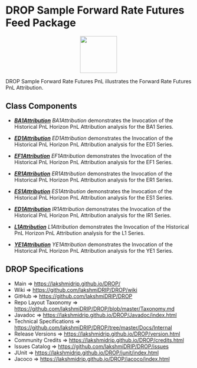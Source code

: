 # DROP Sample Forward Rate Futures Feed Package

<p align="center"><img src="https://github.com/lakshmiDRIP/DROP/blob/master/DRIP_Logo.gif?raw=true" width="100"></p>

DROP Sample Forward Rate Futures PnL illustrates the Forward Rate Futures PnL Attribution.


## Class Components

 * [***BA1Attribution***](https://github.com/lakshmiDRIP/DROP/tree/master/src/main/java/org/drip/sample/forwardratefuturespnl/BA1Attribution.java)
 <i>BA1Attribution</i> demonstrates the Invocation of the Historical PnL Horizon PnL Attribution analysis for
 the BA1 Series.

 * [***ED1Attribution***](https://github.com/lakshmiDRIP/DROP/tree/master/src/main/java/org/drip/sample/forwardratefuturespnl/ED1Attribution.java)
 <i>ED1Attribution</i> demonstrates the Invocation of the Historical PnL Horizon PnL Attribution analysis for
 the ED1 Series.

 * [***EF1Attribution***](https://github.com/lakshmiDRIP/DROP/tree/master/src/main/java/org/drip/sample/forwardratefuturespnl/EF1Attribution.java)
 <i>EF1Attribution</i> demonstrates the Invocation of the Historical PnL Horizon PnL Attribution analysis for
 the EF1 Series.

 * [***ER1Attribution***](https://github.com/lakshmiDRIP/DROP/tree/master/src/main/java/org/drip/sample/forwardratefuturespnl/ER1Attribution.java)
 <i>ER1Attribution</i> demonstrates the Invocation of the Historical PnL Horizon PnL Attribution analysis for
 the ER1 Series.

 * [***ES1Attribution***](https://github.com/lakshmiDRIP/DROP/tree/master/src/main/java/org/drip/sample/forwardratefuturespnl/ES1Attribution.java)
 <i>ES1Attribution</i> demonstrates the Invocation of the Historical PnL Horizon PnL Attribution analysis for
 the ES1 Series.

 * [***ED1Attribution***](https://github.com/lakshmiDRIP/DROP/tree/master/src/main/java/org/drip/sample/forwardratefuturespnl/IR1Attribution.java)
 <i>IR1Attribution</i> demonstrates the Invocation of the Historical PnL Horizon PnL Attribution analysis for
 the IR1 Series.

 * [***L1Attribution***](https://github.com/lakshmiDRIP/DROP/tree/master/src/main/java/org/drip/sample/forwardratefuturespnl/L1Attribution.java)
 <i>L1Attribution</i> demonstrates the Invocation of the Historical PnL Horizon PnL Attribution analysis for
 the L1 Series.

 * [***YE1Attribution***](https://github.com/lakshmiDRIP/DROP/tree/master/src/main/java/org/drip/sample/forwardratefuturespnl/YE1Attribution.java)
 <i>YE1Attribution</i> demonstrates the Invocation of the Historical PnL Horizon PnL Attribution analysis for
 the YE1 Series.


## DROP Specifications

 * Main                     => https://lakshmidrip.github.io/DROP/
 * Wiki                     => https://github.com/lakshmiDRIP/DROP/wiki
 * GitHub                   => https://github.com/lakshmiDRIP/DROP
 * Repo Layout Taxonomy     => https://github.com/lakshmiDRIP/DROP/blob/master/Taxonomy.md
 * Javadoc                  => https://lakshmidrip.github.io/DROP/Javadoc/index.html
 * Technical Specifications => https://github.com/lakshmiDRIP/DROP/tree/master/Docs/Internal
 * Release Versions         => https://lakshmidrip.github.io/DROP/version.html
 * Community Credits        => https://lakshmidrip.github.io/DROP/credits.html
 * Issues Catalog           => https://github.com/lakshmiDRIP/DROP/issues
 * JUnit                    => https://lakshmidrip.github.io/DROP/junit/index.html
 * Jacoco                   => https://lakshmidrip.github.io/DROP/jacoco/index.html
